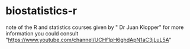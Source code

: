 # biostatistics-r
note of the R and statistics courses given by " Dr Juan Klopper"
for more information you could consult "https://www.youtube.com/channel/UCHf1pH6ghdApN1aC3jLuL5A"
